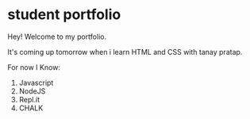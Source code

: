 # student portfolio

Hey! Welcome to my portfolio. 

It's coming up tomorrow when i learn HTML and CSS with tanay pratap.

For now I Know:

1. Javascript
1. NodeJS
1. Repl.it
1. CHALK
